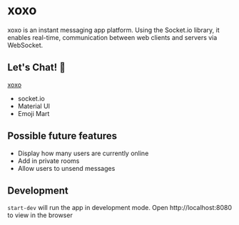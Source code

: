 # xoxo

xoxo is an instant messaging app platform. Using the Socket.io library, it enables real-time, communication between web clients and servers via WebSocket.

## Let's Chat! 💬
[xoxo](https://xoxo-vlj5.onrender.com/)

* socket.io
* Material UI
* Emoji Mart

## Possible future features
* Display how many users are currently online
* Add in private rooms 
* Allow users to unsend messages

## Development
`start-dev` will run the app in development mode.
Open http://localhost:8080 to view in the browser

